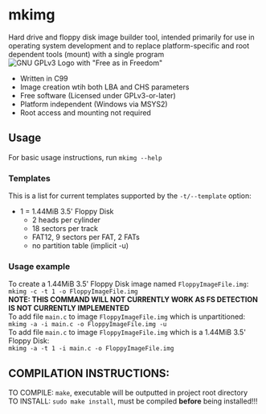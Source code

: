 # mkimg
Hard drive and floppy disk image builder tool, intended primarily for use in operating system development
and to replace platform-specific and root dependent tools (mount) with a single program\
![GNU GPLv3 Logo with "Free as in Freedom"](https://www.gnu.org/graphics/gplv3-with-text-136x68.png)
<br>
- Written in C99
- Image creation wtih both LBA and CHS parameters
- Free software (Licensed under GPLv3-or-later)
- Platform independent (Windows via MSYS2)
- Root access and mounting not required

 
## Usage
For basic usage instructions, run `mkimg --help`<br>
### Templates
This is a list for current templates supported by the `-t/--template` option:
- 1 = 1.44MiB 3.5' Floppy Disk
    - 2 heads per cylinder
    - 18 sectors per track
    - FAT12, 9 sectors per FAT, 2 FATs
    - no partition table (implicit -u)
### Usage example
To create a 1.44MiB 3.5' Floppy Disk image named `FloppyImageFile.img`:\
`mkimg -c -t 1 -o FloppyImageFile.img`\
**NOTE: THIS COMMAND WILL NOT CURRENTLY WORK AS FS DETECTION IS NOT CURRENTLY IMPLEMENTED**\
To add file `main.c` to image `FloppyImageFile.img` which is unpartitioned:\
`mkimg -a -i main.c -o FloppyImageFile.img -u`\
To add file `main.c` to image `FloppyImageFile.img` which is a 1.44MiB 3.5' Floppy Disk:\
`mkimg -a -t 1 -i main.c -o FloppyImageFile.img`

## COMPILATION INSTRUCTIONS:
TO COMPILE: `make`, executable will be outputted in project root directory\
TO INSTALL: `sudo make install`, must be compiled **before** being installed!!! 
